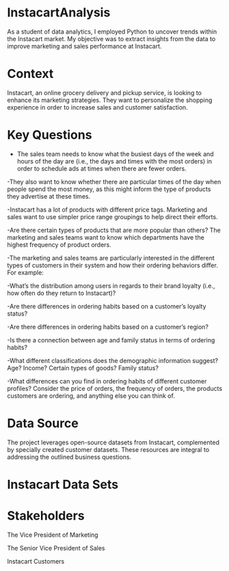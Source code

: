 # InstacartAnalysis
As a student of data analytics, I employed Python to uncover trends within the Instacart market. My objective was to extract insights from the data to improve marketing and sales performance at Instacart.  

# Context
Instacart, an online grocery delivery and pickup service, is looking to enhance its marketing strategies. They want to personalize the shopping experience in order to increase sales and customer satisfaction. 

# Key Questions

- The sales team needs to know what the busiest days of the week and hours of the day are (i.e., the days and times with the most orders) in order to schedule ads at times when there are fewer orders.

-They also want to know whether there are particular times of the day when people spend the most money, as this might inform the type of products they advertise at these times.

-Instacart has a lot of products with different price tags. Marketing and sales want to use simpler price range groupings to help direct their efforts.

-Are there certain types of products that are more popular than others? The marketing and sales teams want to know which departments have the highest frequency of product orders.

-The marketing and sales teams are particularly interested in the different types of customers in their system and how their ordering behaviors differ. For example:

-What’s the distribution among users in regards to their brand loyalty (i.e., how often do they return to Instacart)?

-Are there differences in ordering habits based on a customer’s loyalty status?

-Are there differences in ordering habits based on a customer’s region?

-Is there a connection between age and family status in terms of ordering habits?

-What different classifications does the demographic information suggest? Age? Income? Certain types of goods? Family status?

-What differences can you find in ordering habits of different customer profiles? Consider the price of orders, the frequency of orders, the products customers are ordering, and anything else you can think of.


# Data Source
The project leverages open-source datasets from Instacart, complemented by specially created customer datasets. These resources are integral to addressing the outlined business questions.

# Instacart Data Sets


# Stakeholders

The Vice President of Marketing

The Senior Vice President of Sales

Instacart Customers

